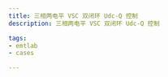 ```yaml
---
title: 三相两电平 VSC 双闭环 Udc-Q 控制
description: 三相两电平 VSC 双闭环 Udc-Q 控制

tags:
- emtlab
- cases

---
```


<!-- import DocCardList from '@theme/DocCardList';

<DocCardList /> -->